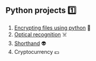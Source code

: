## Python projects 1️⃣
1. [Encrypting files using python](https://github.com/wqsaxzid/Python-projects/tree/main/Encrypting%20files%20using%20python) 📝
2. [Optical recognition](https://github.com/wqsaxzid/Python-projects/tree/main/Optical%20recognition) ☠️
3. [Shorthand](https://github.com/wqsaxzid/Python-projects/tree/main/Shorthand) 👽
4. Cryptocurrency 💵
